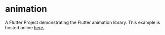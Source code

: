 # animation

A Flutter Project demonstrating the Flutter animation library. 
This example is hosted online [here.](https://thinkdigitalsoftware.github.io/flutter_cat_animation_example/) 

